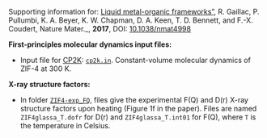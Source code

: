 Supporting information for: [Liquid metal-organic frameworks”](https://doi.org/10.1038/nmat4998), R. Gaillac, P. Pullumbi, K. A. Beyer, K. W. Chapman, D. A. Keen, T. D. Bennett, and F.-X. Coudert, Nature Mater._, **2017**, DOI: [10.1038/nmat4998](https://doi.org/10.1038/nmat4998)



**First-principles molecular dynamics input files:**

- Input file for [CP2K](https://www.cp2k.org/): [`cp2k.in`](cp2k.in). Constant-volume molecular dynamics of ZIF-4 at 300 K.


**X-ray structure factors:**

- In folder [`ZIF4-exp_FQ`](ZIF4-exp_FQ), files give the experimental F(Q) and D(r) X-ray structure factors upon heating (Figure 1f in the paper). Files are named `ZIF4glassa_T.dofr` for D(r) and `ZIF4glassa_T.int01` for F(Q), where `T` is the temperature in Celsius.
